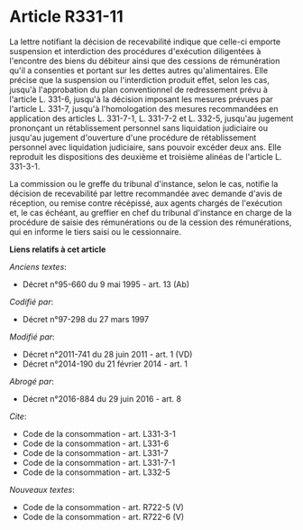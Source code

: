 # Article R331-11

La lettre notifiant la décision de recevabilité indique que celle-ci emporte suspension et interdiction des procédures
d'exécution diligentées à l'encontre des biens du débiteur ainsi que des cessions de rémunération qu'il a consenties et
portant sur les dettes autres qu'alimentaires. Elle précise que la suspension ou l'interdiction produit effet, selon les cas,
jusqu'à l'approbation du plan conventionnel de redressement prévu à l'article L. 331-6, jusqu'à la décision imposant les
mesures prévues par l'article L. 331-7, jusqu'à l'homologation des mesures recommandées en application des articles L.
331-7-1, L. 331-7-2 et L. 332-5, jusqu'au jugement prononçant un rétablissement personnel sans liquidation judiciaire ou
jusqu'au jugement d'ouverture d'une procédure de rétablissement personnel avec liquidation judiciaire, sans pouvoir excéder
deux ans. Elle reproduit les dispositions des deuxième et troisième alinéas de l'article L. 331-3-1. 

La commission ou le greffe du tribunal d'instance, selon le cas, notifie la décision de recevabilité par lettre recommandée
avec demande d'avis de réception, ou remise contre récépissé, aux agents chargés de l'exécution et, le cas échéant, au
greffier en chef du tribunal d'instance en charge de la procédure de saisie des rémunérations ou de la cession des
rémunérations, qui en informe le tiers saisi ou le cessionnaire.

**Liens relatifs à cet article**

_Anciens textes_:

  - Décret n°95-660 du 9 mai 1995 - art. 13 (Ab)

_Codifié par_:

  - Décret n°97-298 du 27 mars 1997

_Modifié par_:

  - Décret n°2011-741 du 28 juin 2011 - art. 1 (VD)
  - Décret n°2014-190 du 21 février 2014 - art. 1

_Abrogé par_:

  - Décret n°2016-884 du 29 juin 2016 - art. 8

_Cite_:

  - Code de la consommation - art. L331-3-1
  - Code de la consommation - art. L331-6
  - Code de la consommation - art. L331-7
  - Code de la consommation - art. L331-7-1
  - Code de la consommation - art. L332-5

_Nouveaux textes_:

  - Code de la consommation - art. R722-5 (V)
  - Code de la consommation - art. R722-6 (V)
